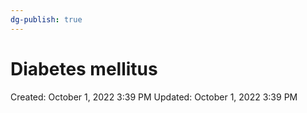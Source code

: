 ```yaml
---
dg-publish: true
---
```


# Diabetes mellitus

Created: October 1, 2022 3:39 PM
Updated: October 1, 2022 3:39 PM